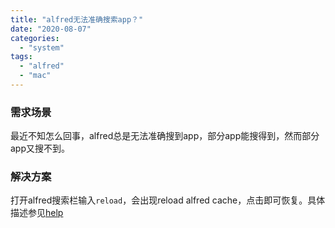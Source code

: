 ```yaml
---
title: "alfred无法准确搜索app？"
date: "2020-08-07"
categories: 
  - "system"
tags: 
  - "alfred"
  - "mac"
---
```


### 需求场景

最近不知怎么回事，alfred总是无法准确搜到app，部分app能搜得到，然而部分app又搜不到。

### 解决方案

打开alfred搜索栏输入`reload`，会出现reload alfred cache，点击即可恢复。具体描述参见[help](https://www.alfredapp.com/help/troubleshooting/indexing/)

